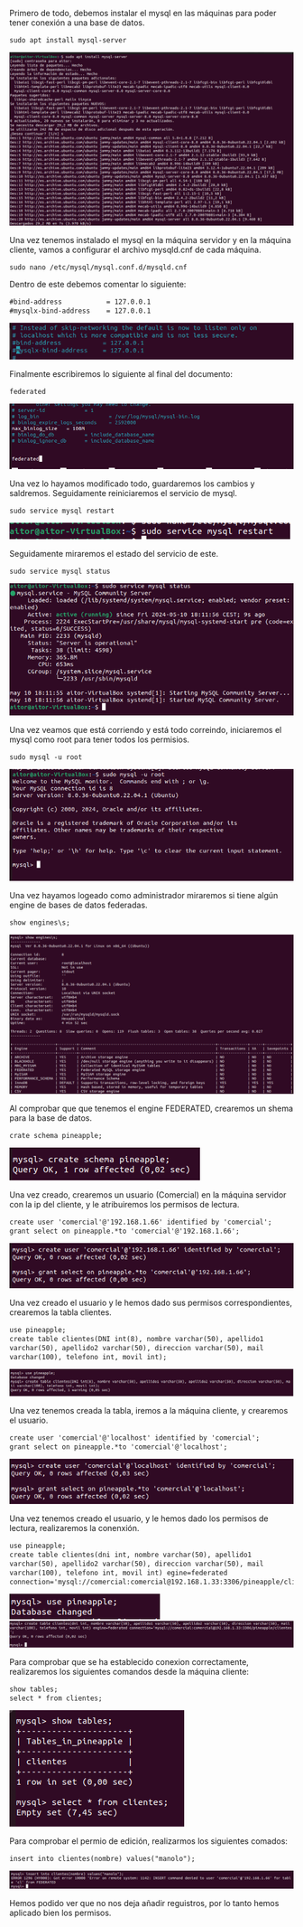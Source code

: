 Primero de todo, debemos instalar el mysql en las máquinas para poder tener conexión a una base de datos.
```
sudo apt install mysql-server
```
![Alt text](image.png)

Una vez tenemos instalado el mysql en la máquina servidor y en la máquina cliente, vamos a configurar el archivo mysqld.cnf de cada máquina.
```
sudo nano /etc/mysql/mysql.conf.d/mysqld.cnf
```
Dentro de este debemos comentar lo siguiente:
```
#bind-address           = 127.0.0.1
#mysqlx-bind-address    = 127.0.0.1
```
![Alt text](image-1.png)

Finalmente escribiremos lo siguiente al final del documento:

```
federated
```
![Alt text](image-2.png)

Una vez lo hayamos modificado todo, guardaremos los cambios y saldremos. Seguidamente reiniciaremos el servicio de mysql.

```
sudo service mysql restart
```
![Alt text](image-3.png)

Seguidamente miraremos el estado del servicio de este.

```
sudo service mysql status
```
![Alt text](image-4.png)

Una vez veamos que está corriendo y está todo correindo, iniciaremos el mysql como root para tener todos los permisios.

```
sudo mysql -u root
```
![Alt text](image-5.png)

Una vez hayamos logeado como administrador miraremos si tiene algún engine de bases de datos federadas.

```
show engines\s;
```
![Alt text](image-6.png)

Al comprobar que que tenemos el engine FEDERATED, crearemos un shema para la base de datos.
```
crate schema pineapple;
```
![Alt text](image-7.png)

Una vez creado, crearemos un usuario (Comercial) en la máquina servidor con la ip del cliente, y le atribuiremos los permisos de lectura.
```
create user 'comercial'@'192.168.1.66' identified by 'comercial';
grant select on pineapple.*to 'comercial'@'192.168.1.66';
```
![Alt text](image-8.png)

Una vez creado el usuario y le hemos dado sus permisos correspondientes, crearemos la tabla clientes.
```
use pineapple;
create table clientes(DNI int(8), nombre varchar(50), apellido1 varchar(50), apellido2 varchar(50), direccion varchar(50), mail varchar(100), telefono int, movil int);
```
![Alt text](image-9.png)

Una vez tenemos creada la tabla, iremos a la máquina cliente, y crearemos el usuario.
```
create user 'comercial'@'localhost' identified by 'comercial';
grant select on pineapple.*to 'comercial'@'localhost';
```
![Alt text](image-10.png)

Una vez tenemos creado el usuario, y le hemos dado los permisos de lectura, realizaremos la conenxión.
```
use pineapple;
create table clientes(dni int, nombre varchar(50), apellido1 varchar(50), apellido2 varchar(50), direccion varchar(50), mail varchar(100), telefono int, movil int) egine=federated connection='mysql://comercial:comercial@192.168.1.33:3306/pineapple/clientes';
```
![Alt text](image-11.png)
![Alt text](image-12.png)

Para comprobar que se ha establecido conexion correctamente, realizaremos los siguientes comandos desde la máquina cliente:

```
show tables;
select * from clientes;
```
![Alt text](image-13.png)

Para comprobar el permio de edición, realizarmos los siguientes comados:
```
insert into clientes(nombre) values("manolo");
```
![Alt text](image-14.png)

Hemos podido ver que no nos deja añadir reguistros, por lo tanto hemos aplicado bien los permisos.